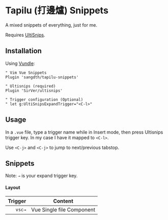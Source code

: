 # Tapilu (打邊爐) Snippets

A mixed snippets of everything, just for me.

Requires [UltiSnips](https://github.com/SirVer/ultisnips).

## Installation

Using [Vundle](https://github.com/VundleVim/Vundle.vim):

```vim
" Vim Vue Snippets
Plugin 'sangdth/tapilu-snippets'

" Ultisnips (required)
Plugin 'SirVer/ultisnips'

" Trigger configuration (Optional)
" let g:UltiSnipsExpandTrigger="<C-l>"
```

## Usage
In a `.vue` file, type a trigger name while in Insert mode, then press Ultisnips trigger key. In my case I have it mapped to `<C-l>`.

Use `<C-j>` and `<C-j>` to jump to next/previous tabstop.

## Snippets
Note: `→` is your expand trigger key.

#### Layout

| Trigger             | Content |
| ------------------: | ------- |
| `vsc→`              | Vue Single file Component |
